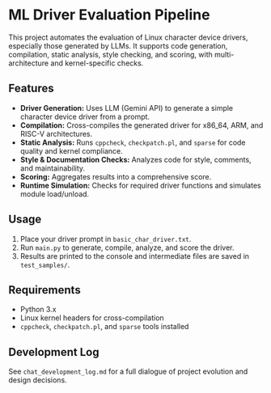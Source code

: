 # ML Driver Evaluation Pipeline

This project automates the evaluation of Linux character device drivers, especially those generated by LLMs. It supports code generation, compilation, static analysis, style checking, and scoring, with multi-architecture and kernel-specific checks.

## Features
- **Driver Generation:** Uses LLM (Gemini API) to generate a simple character device driver from a prompt.
- **Compilation:** Cross-compiles the generated driver for x86_64, ARM, and RISC-V architectures.
- **Static Analysis:** Runs `cppcheck`, `checkpatch.pl`, and `sparse` for code quality and kernel compliance.
- **Style & Documentation Checks:** Analyzes code for style, comments, and maintainability.
- **Scoring:** Aggregates results into a comprehensive score.
- **Runtime Simulation:** Checks for required driver functions and simulates module load/unload.

## Usage
1. Place your driver prompt in `basic_char_driver.txt`.
2. Run `main.py` to generate, compile, analyze, and score the driver.
3. Results are printed to the console and intermediate files are saved in `test_samples/`.

## Requirements
- Python 3.x
- Linux kernel headers for cross-compilation
- `cppcheck`, `checkpatch.pl`, and `sparse` tools installed

## Development Log
See `chat_development_log.md` for a full dialogue of project evolution and design decisions. 